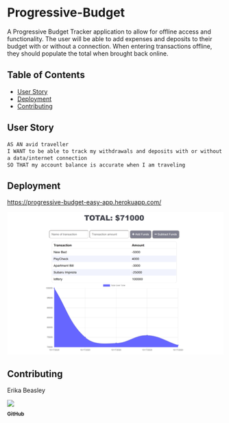 # Progressive-Budget
A Progressive Budget Tracker application to allow for offline access and functionality. The user will be able to add expenses and deposits to their budget with or without a connection. When entering transactions offline, they should populate the total when brought back online.

## Table of Contents
- [User Story](#user-story)
- [Deployment](#deployment)
- [Contributing](#contributing)

## User Story
```
AS AN avid traveller
I WANT to be able to track my withdrawals and deposits with or without a data/internet connection
SO THAT my account balance is accurate when I am traveling
```

## Deployment
https://progressive-budget-easy-app.herokuapp.com/

<img src="./public/images/Capture.PNG" alt="Budget Tracker"/>

## Contributing

Erika Beasley

[<img src="https://avatars0.githubusercontent.com/u/65298769?s=400&v=4" width="100px;"/><br /><sub><b>GitHub</b></sub>](https://github.com/erikabeasley)<br />